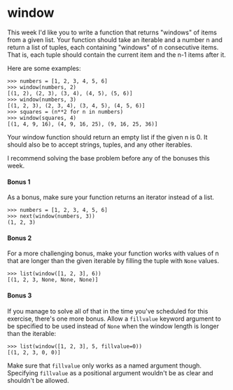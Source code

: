 # window

This week I'd like you to write a function that returns "windows" of items from a given list. Your function 
should take an iterable and a number n and return a list of tuples, each containing "windows" of n consecutive 
items. That is, each tuple should contain the current item and the n-1 items after it.

Here are some examples:

    >>> numbers = [1, 2, 3, 4, 5, 6]
    >>> window(numbers, 2)
    [(1, 2), (2, 3), (3, 4), (4, 5), (5, 6)]
    >>> window(numbers, 3)
    [(1, 2, 3), (2, 3, 4), (3, 4, 5), (4, 5, 6)]
    >>> squares = (n**2 for n in numbers)
    >>> window(squares, 4)
    [(1, 4, 9, 16), (4, 9, 16, 25), (9, 16, 25, 36)]

Your window function should return an empty list if the given n is 0. It should also be to accept strings, 
tuples, and any other iterables.

I recommend solving the base problem before any of the bonuses this week.

#### Bonus 1

As a bonus, make sure your function returns an iterator instead of a list.

    >>> numbers = [1, 2, 3, 4, 5, 6]
    >>> next(window(numbers, 3))
    (1, 2, 3)

#### Bonus 2

For a more challenging bonus, make your function works with values of n that are longer than the given iterable 
by filling the tuple with `None` values.

    >>> list(window([1, 2, 3], 6))
    [(1, 2, 3, None, None, None)]

#### Bonus 3

If you manage to solve all of that in the time you've scheduled for this exercise, there's one more bonus. 
Allow a `fillvalue` keyword argument to be specified to be used instead of `None` when the window length is 
longer than the iterable:

    >>> list(window([1, 2, 3], 5, fillvalue=0))
    [(1, 2, 3, 0, 0)]

Make sure that `fillvalue` only works as a named argument though. Specifying `fillvalue` as a positional 
argument wouldn't be as clear and shouldn't be allowed.
